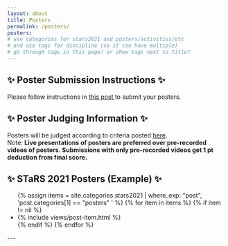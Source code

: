 ```yaml
---
layout: about
title: Posters
permalink: /posters/
posters:
# use categories for stars2021 and posters/activities/etc
# and use tags for discipline (so it can have multiple)
# go through tags in this page? or show tags next to title?
---
```

<div align="left">
  <h2>✨ Poster Submission Instructions ✨</h2>

Please follow instructions in <a href="https://ggc-stars.github.io/stars2021/update/2021/03/07/poster-submission-instructions.html"> this post </a> to submit your posters.
</div>

<div align="left">
  <h2>✨ Poster Judging Information ✨</h2>

Posters will be judged according to criteria posted <a href="https://ggc-stars.github.io/stars2021/update/2021/03/09/rubrics-feedback-posters.html">here</a>.
<br>
Note: <b>Live presentations of posters are preferred over pre-recorded videos of posters. Submissions with only pre-recorded videos get 1 pt deduction from final score.</b>
</div>

<div align="left">
  <h2>✨ STaRS 2021 Posters (Example) ✨</h2>

<div class="page-segments">
    <ul class="page-segments-list">
        {% assign items = site.categories.stars2021 | where_exp: "post", 'post.categories[1] == "posters" ' %}
        {% for item in items %}
            {% if item != nil %}
            <li> {% include views/post-item.html %} </li>
            {% endif %}
        {% endfor %}
    </ul>
</div>
</div>
---


